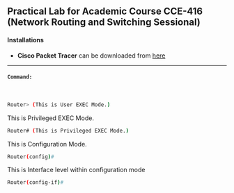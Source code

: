## Practical Lab for Academic Course CCE-416 (Network Routing and Switching Sessional)

#### Installations

* **Cisco Packet Tracer** can be downloaded from [here](https://www.netacad.com/portal/resources/packet-tracer)
<hr/>


#### `Command:`
<br/>

```bash
Router> (This is User EXEC Mode.)
```

This is Privileged EXEC Mode.
```bash
Router# (This is Privileged EXEC Mode.)
```

This is Configuration Mode.
```bash
Router(config)#
```

This is Interface level within configuration mode
```bash
Router(config-if)#	
```

